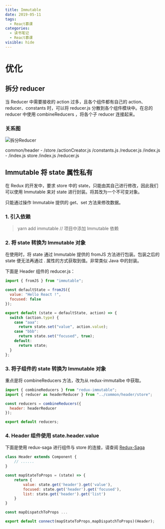 ```yaml
---
title: Immutable
date: 2019-05-11
tags:
  - React慕课
categories:
  - 读书笔记
  - React慕课
visible: hide
---
```


# 优化

## 拆分 reducer

当 Reducer 中需要接收的 action 过多，且各个组件都有自己的 action、reducer、constants 时，可以将 reducer.js 分散到各个组件模块中。在总的 reducer 中使用 combineReducers ，将各个子 reducer 连接起来。

### 关系图

![拆分Reducer](https://koral-home.oss-cn-beijing.aliyuncs.com/blog/Reducer%E6%8B%86%E5%88%86.jpg)

common/header - /store
/actionCreator.js
/constants.js
/reducer.js
/index.js - /index.js
store
/index.js
/reducer.js

## Immutable 将 state 属性私有

在 Redux 的开发中，要求 store 中的 state，只能由其自己进行修改，因此我们可以使用 Immutable 来对 state 进行封装。将其改为一个不可变对象。

只能通过操作 Immutable 提供的 get、set 方法来修改数据。

### 1. 引入依赖

> yarn add immutable // 项目中添加 Immutable 依赖

### 2. 将 state 转换为 Immutable 对象

在使用时，将 state 通过 Immutable 提供的 fromJS 方法进行包装。包装之后的 state 便无法再通过 . 属性的方式获取到值。非常类似 Java 中的封装。

下面是 Header 组件的 reducer.js：

```js
import { fromJS } from "immutable";

const defaultState = fromJS({
  value: "Hello React !",
  focused: false
});

export default (state = defaultState, action) => {
  switch (action.type) {
    case "aaa":
      return state.set("value", action.value);
    case "bbb":
      return state.set("focused", true);
    default:
      return state;
  }
};
```

### 3. 将子组件的 state 转换为 Immutable 对象

重点是将 combineReducers 方法，改为从 redux-immutalbe 中获取。

```js
import { combineReducers } from "redux-immutable";
import { reducer as headerReducer } from "../common/header/store";

const reducers = combineReducers({
  header: headerReducer
});

export default reducers;
```

### 4. Header 组件使用 state.header.value

下面是使用 redux-saga 进行组件与 store 的连接，请查阅 [Redux-Saga](www.xx.cc)

```js
class Header extends Component {
    // ......
}

const mapStateToProps = (state) => {
    return {
        value: state.get('header').get('value'),
        focused: state.get('header').get('focused'),
        list: state.get('header').get('list')
    }
}

const mapDispatchToProps ...

export default connect(mapStateToProps,mapDispatchToProps)(Header);
```
